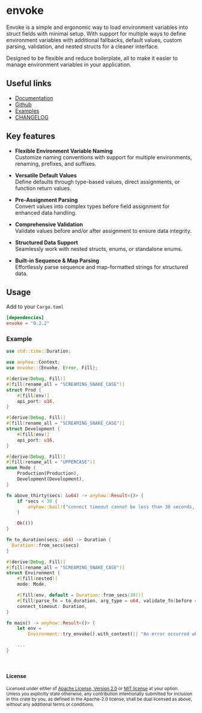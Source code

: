 # envoke

Envoke is a simple and ergonomic way to load environment variables into struct fields with minimal setup. With support for multiple ways to define environment variables with additional fallbacks, default values, custom parsing, validation, and nested structs for a cleaner interface.

Designed to be flexible and reduce boilerplate, all to make it easier to manage environment variables in your application.

## Useful links
- [Documentation](https://docs.rs/envoke)
- [Github](https://github.com/sbr075/envoke-rs)
- [Examples](https://github.com/sbr075/envoke-rs/blob/main/examples/)
- [CHANGELOG](https://github.com/sbr075/envoke-rs/blob/main/CHANGELOG.md)

## Key features

- **Flexible Environment Variable Naming**  
  Customize naming conventions with support for multiple environments, renaming, prefixes, and suffixes.  

- **Versatile Default Values**  
  Define defaults through type-based values, direct assignments, or function return values.  

- **Pre-Assignment Parsing**  
  Convert values into complex types before field assignment for enhanced data handling.  

- **Comprehensive Validation**  
  Validate values before and/or after assignment to ensure data integrity.  

- **Structured Data Support**  
  Seamlessly work with nested structs, enums, or standalone enums.  

- **Built-in Sequence & Map Parsing**  
  Effortlessly parse sequence and map-formatted strings for structured data.

## Usage
Add to your `Cargo.toml`

```toml
[dependencies]
envoke = "0.2.2"
```

### Example

```rust
use std::time::Duration;

use anyhow::Context;
use envoke::{Envoke, Error, Fill};

#[derive(Debug, Fill)]
#[fill(rename_all = "SCREAMING_SNAKE_CASE")]
struct Prod {
    #[fill(env)]
    api_port: u16,
}

#[derive(Debug, Fill)]
#[fill(rename_all = "SCREAMING_SNAKE_CASE")]
struct Development {
    #[fill(env)]
    api_port: u16,
}

#[derive(Debug, Fill)]
#[fill(rename_all = "UPPERCASE")]
enum Mode {
    Production(Production),
    Development(Development),
}

fn above_thirty(secs: &u64) -> anyhow::Result<()> {
    if *secs < 30 {
        anyhow::bail!("connect timeout cannot be less than 30 seconds, found {secs} second(s)")
    }

    Ok(())
}

fn to_duration(secs: u64) -> Duration {
  Duration::from_secs(secs)
}

#[derive(Debug, Fill)]
#[fill(rename_all = "SCREAMING_SNAKE_CASE")]
struct Environment {
    #[fill(nested)]
    mode: Mode,

    #[fill(env, default = Duration::from_secs(30))]
    #[fill(parse_fn = to_duration, arg_type = u64, validate_fn(before = above_thirty))]
    connect_timeout: Duration,
}

fn main() -> anyhow::Result<()> {
    let env =
        Environment::try_envoke().with_context(|| "An error occurred while loading environment");

    ...
}
```

</br>

#### License

<sup>
Licensed under either of <a href="LICENSE-APACHE">Apache License, Version
2.0</a> or <a href="LICENSE-MIT">MIT license</a> at your option.
</sup>

</br>

<sub>
Unless you explicitly state otherwise, any contribution intentionally submitted for inclusion in this crate by you, as defined in the Apache-2.0 license, shall be dual licensed as above, without any additional terms or conditions.
</sub>